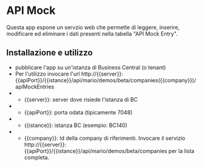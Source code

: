 # API Mock
Questa app espone un servzio web che permette di leggere, inserire, modificare ed eliminare i dati presenti nella tabella "API Mock Entry".

## Installazione e utilizzo
* pubblicare l'app su un'istanza di Business Central (o tenant)
* Per l'utilizzo invocare l'url http://{{server}}:{{apiPort}}/{{istance}}/api/mario/demos/beta/companies({{company}})/apiMockEntries
* * {{server}}: server dove risiede l'istanza di BC
* * {{apiPort}}: porta odata (tipicamente 7048)
* * {{istance}}: istanza BC (esempio: BC140)
* * {{company}}: Id della company di riferimenti. Invocare il servizio http://{{server}}:{{apiPort}}/{{istance}}/api/mario/demos/beta/companies per la lista completa.